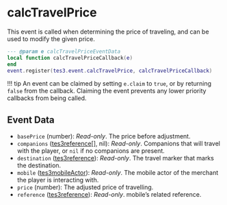 <!---
	This file is autogenerated. Do not edit this file manually. Your changes will be ignored.
	More information: https://github.com/MWSE/MWSE/tree/master/docs
-->

# calcTravelPrice

This event is called when determining the price of traveling, and can be used to modify the given price.

```lua
--- @param e calcTravelPriceEventData
local function calcTravelPriceCallback(e)
end
event.register(tes3.event.calcTravelPrice, calcTravelPriceCallback)
```

!!! tip
	An event can be claimed by setting `e.claim` to `true`, or by returning `false` from the callback. Claiming the event prevents any lower priority callbacks from being called.

## Event Data

* `basePrice` (number): *Read-only*. The price before adjustment.
* `companions` ([tes3reference](../../types/tes3reference)[], nil): *Read-only*. Companions that will travel with the player, or `nil` if no companions are present.
* `destination` ([tes3reference](../../types/tes3reference)): *Read-only*. The travel marker that marks the destination.
* `mobile` ([tes3mobileActor](../../types/tes3mobileActor)): *Read-only*. The mobile actor of the merchant the player is interacting with.
* `price` (number): The adjusted price of travelling.
* `reference` ([tes3reference](../../types/tes3reference)): *Read-only*. mobile’s related reference.

